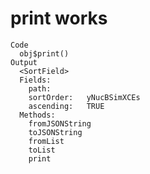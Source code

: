 # print works

    Code
      obj$print()
    Output
      <SortField>
      Fields:
      	path:	 
      	sortOrder:	 yNucBSimXCEs 
      	ascending:	 TRUE 
      Methods:
      	fromJSONString
      	toJSONString
      	fromList
      	toList
      	print


